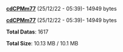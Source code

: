[**cdCPMm77**](/data/cdCPMm77.txt) (25/12/22 - 05:39)- 14949 bytes

[**cdCPMm77**](/data/cdCPMm77.txt) (25/12/22 - 05:39)- 14949 bytes

**Total Datas**: 1617

**Total Size**: 10.13 MB / 10.1 MB